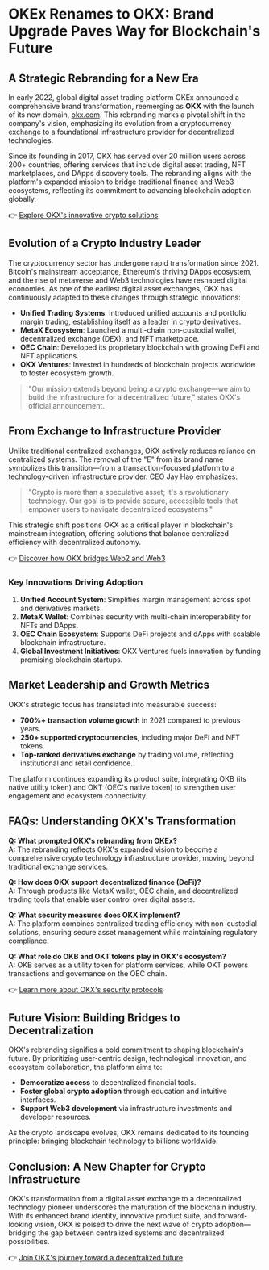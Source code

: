 # OKEx Renames to OKX: Brand Upgrade Paves Way for Blockchain's Future  

## A Strategic Rebranding for a New Era  
In early 2022, global digital asset trading platform OKEx announced a comprehensive brand transformation, reemerging as **OKX** with the launch of its new domain, [okx.com](https://bit.ly/okx-bonus). This rebranding marks a pivotal shift in the company's vision, emphasizing its evolution from a cryptocurrency exchange to a foundational infrastructure provider for decentralized technologies.  

Since its founding in 2017, OKX has served over 20 million users across 200+ countries, offering services that include digital asset trading, NFT marketplaces, and DApps discovery tools. The rebranding aligns with the platform's expanded mission to bridge traditional finance and Web3 ecosystems, reflecting its commitment to advancing blockchain adoption globally.  

👉 [Explore OKX's innovative crypto solutions](https://bit.ly/okx-bonus)  

## Evolution of a Crypto Industry Leader  
The cryptocurrency sector has undergone rapid transformation since 2021. Bitcoin's mainstream acceptance, Ethereum's thriving DApps ecosystem, and the rise of metaverse and Web3 technologies have reshaped digital economies. As one of the earliest digital asset exchanges, OKX has continuously adapted to these changes through strategic innovations:  

- **Unified Trading Systems**: Introduced unified accounts and portfolio margin trading, establishing itself as a leader in crypto derivatives.  
- **MetaX Ecosystem**: Launched a multi-chain non-custodial wallet, decentralized exchange (DEX), and NFT marketplace.  
- **OEC Chain**: Developed its proprietary blockchain with growing DeFi and NFT applications.  
- **OKX Ventures**: Invested in hundreds of blockchain projects worldwide to foster ecosystem growth.  

> "Our mission extends beyond being a crypto exchange—we aim to build the infrastructure for a decentralized future," states OKX's official announcement.  

## From Exchange to Infrastructure Provider  
Unlike traditional centralized exchanges, OKX actively reduces reliance on centralized systems. The removal of the "E" from its brand name symbolizes this transition—from a transaction-focused platform to a technology-driven infrastructure provider. CEO Jay Hao emphasizes:  

> "Crypto is more than a speculative asset; it's a revolutionary technology. Our goal is to provide secure, accessible tools that empower users to navigate decentralized ecosystems."  

This strategic shift positions OKX as a critical player in blockchain's mainstream integration, offering solutions that balance centralized efficiency with decentralized autonomy.  

👉 [Discover how OKX bridges Web2 and Web3](https://bit.ly/okx-bonus)  

### Key Innovations Driving Adoption  
1. **Unified Account System**: Simplifies margin management across spot and derivatives markets.  
2. **MetaX Wallet**: Combines security with multi-chain interoperability for NFTs and DApps.  
3. **OEC Chain Ecosystem**: Supports DeFi projects and dApps with scalable blockchain infrastructure.  
4. **Global Investment Initiatives**: OKX Ventures fuels innovation by funding promising blockchain startups.  

## Market Leadership and Growth Metrics  
OKX's strategic focus has translated into measurable success:  
- **700%+ transaction volume growth** in 2021 compared to previous years.  
- **250+ supported cryptocurrencies**, including major DeFi and NFT tokens.  
- **Top-ranked derivatives exchange** by trading volume, reflecting institutional and retail confidence.  

The platform continues expanding its product suite, integrating OKB (its native utility token) and OKT (OEC's native token) to strengthen user engagement and ecosystem connectivity.  

## FAQs: Understanding OKX's Transformation  

**Q: What prompted OKX's rebranding from OKEx?**  
A: The rebranding reflects OKX's expanded vision to become a comprehensive crypto technology infrastructure provider, moving beyond traditional exchange services.  

**Q: How does OKX support decentralized finance (DeFi)?**  
A: Through products like MetaX wallet, OEC chain, and decentralized trading tools that enable user control over digital assets.  

**Q: What security measures does OKX implement?**  
A: The platform combines centralized trading efficiency with non-custodial solutions, ensuring secure asset management while maintaining regulatory compliance.  

**Q: What role do OKB and OKT tokens play in OKX's ecosystem?**  
A: OKB serves as a utility token for platform services, while OKT powers transactions and governance on the OEC chain.  

👉 [Learn more about OKX's security protocols](https://bit.ly/okx-bonus)  

## Future Vision: Building Bridges to Decentralization  
OKX's rebranding signifies a bold commitment to shaping blockchain's future. By prioritizing user-centric design, technological innovation, and ecosystem collaboration, the platform aims to:  
- **Democratize access** to decentralized financial tools.  
- **Foster global crypto adoption** through education and intuitive interfaces.  
- **Support Web3 development** via infrastructure investments and developer resources.  

As the crypto landscape evolves, OKX remains dedicated to its founding principle: bringing blockchain technology to billions worldwide.  

## Conclusion: A New Chapter for Crypto Infrastructure  
OKX's transformation from a digital asset exchange to a decentralized technology pioneer underscores the maturation of the blockchain industry. With its enhanced brand identity, innovative product suite, and forward-looking vision, OKX is poised to drive the next wave of crypto adoption—bridging the gap between centralized systems and decentralized possibilities.  

👉 [Join OKX's journey toward a decentralized future](https://bit.ly/okx-bonus)  
